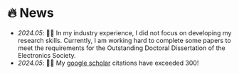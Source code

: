 # 🔥 News
- *2024.05*: 🤠🤠 In my industry experience, I did not focus on developing my research skills. Currently, I am working hard to complete some papers to meet the requirements for the Outstanding Doctoral Dissertation of the Electronics Society.
- *2024.05*: 🎉🎉 My [google scholar](https://scholar.google.com/citations?user=4FA6C0AAAAAJ) citations have exceeded 300!
